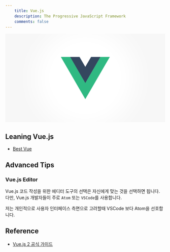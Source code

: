 ```yaml
---
    title: Vue.js
    description: The Progressive JavaScript Framework
    comments: false
---
```


![](/images/logo/vuejs.png#compact)

## Leaning Vue.js

- [Best Vue](best-vue)

## Advanced Tips

### Vue.js Editor
Vue.js 코드 작성을 위한 에디터 도구의 선택은 자신에게 맞는 것을 선택하면 됩니다.
다만, Vue.js 개발자들이 주로 `Atom` 또는 `VSCode`를 사용합니다.

저는 개인적으로 사용자 인터페이스 측면으로 고려할때 VSCode 보다 Atom을 선호합니다.

## Reference
- [Vue.js 2 공식 가이드](https://kr.vuejs.org/v2/guide/index.html)

